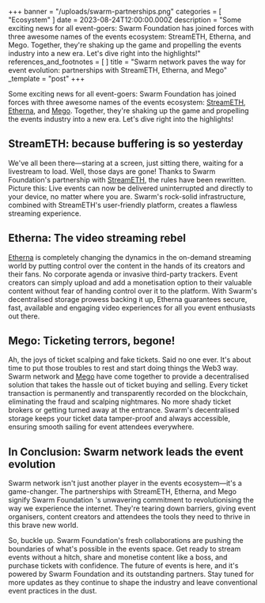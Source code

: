 +++
banner = "/uploads/swarm-partnerships.png"
categories = [ "Ecosystem" ]
date = 2023-08-24T12:00:00.000Z
description = "Some exciting news for all event-goers: Swarm Foundation has joined forces with three awesome names of the events ecosystem: StreamETH, Etherna, and Mego. Together, they're shaking up the game and propelling the events industry into a new era. Let's dive right into the highlights!"
references_and_footnotes = [ ]
title = "Swarm network paves the way for event evolution: partnerships with StreamETH, Etherna, and Mego"
_template = "post"
+++

Some exciting news for all event-goers: Swarm Foundation has joined forces with three awesome names of the events ecosystem: [StreamETH](https://swarm.streameth.org/archive), [Etherna](https://etherna.io/), and [Mego](http://mego.tickets). Together, they're shaking up the game and propelling the events industry into a new era. Let's dive right into the highlights!

## StreamETH: because buffering is so yesterday
We've all been there—staring at a screen, just sitting there, waiting for a livestream to load. Well, those days are gone! Thanks to Swarm Foundation's partnership with [StreamETH](https://swarm.streameth.org/archive), the rules have been rewritten. Picture this: Live events can now be delivered uninterrupted and directly to your device, no matter where you are. Swarm's rock-solid infrastructure, combined with StreamETH's user-friendly platform, creates a flawless streaming experience.

## Etherna: The video streaming rebel
[Etherna](https://etherna.io/) is completely changing the dynamics in the on-demand streaming world by putting control over the content in the hands of its creators and their fans. No corporate agenda or invasive third-party trackers. Event creators can simply upload and add a monetisation option to their valuable content without fear of handing control over it to the platform. With Swarm's decentralised storage prowess backing it up, Etherna guarantees secure, fast, available and engaging video experiences for all you event enthusiasts out there.

## Mego: Ticketing terrors, begone!
Ah, the joys of ticket scalping and fake tickets. Said no one ever. It's about time to put those troubles to rest and start doing things the Web3 way. Swarm network and [Mego](http://mego.tickets) have come together to provide a decentralised solution that takes the hassle out of ticket buying and selling. Every ticket transaction is permanently and transparently recorded on the blockchain, eliminating the fraud and scalping nightmares. No more shady ticket brokers or getting turned away at the entrance. Swarm's decentralised storage keeps your ticket data tamper-proof and always accessible, ensuring smooth sailing for event attendees everywhere.

## In Conclusion: Swarm network leads the event evolution
Swarm network isn't just another player in the events ecosystem—it's a game-changer. The partnerships with StreamETH, Etherna, and Mego signify Swarm Foundation 's unwavering commitment to revolutionising the way we experience the internet. They're tearing down barriers, giving event organisers, content creators and attendees the tools they need to thrive in this brave new world.

So, buckle up. Swarm Foundation's fresh collaborations are pushing the boundaries of what's possible in the events space. Get ready to stream events without a hitch, share and monetise content like a boss, and purchase tickets with confidence. The future of events is here, and it's powered by Swarm Foundation and its outstanding partners. Stay tuned for more updates as they continue to shape the industry and leave conventional event practices in the dust.

